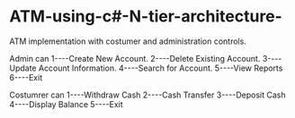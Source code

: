 # ATM-using-c#-N-tier-architecture-

ATM implementation with costumer and administration controls.

Admin can 
1----Create New Account.
2----Delete Existing Account.
3----Update Account Information.
4----Search for Account.
5----View Reports
6----Exit

Costumrer can
1----Withdraw Cash
2----Cash Transfer
3----Deposit Cash
4----Display Balance
5----Exit

  

